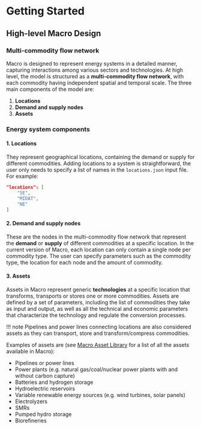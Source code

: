 # Getting Started

## High-level Macro Design

### Multi-commodity flow network
Macro is designed to represent energy systems in a detailed manner, capturing interactions among various sectors and technologies. At high level, the model is structured as a **multi-commodity flow network**, with each commodity having independent spatial and temporal scale. The three main components of the model are:
1. **Locations**
2. **Demand and supply nodes**
3. **Assets**

### Energy system components
#### 1. Locations
They represent geographical locations, containing the demand or supply for different commodities. 
Adding locations to a system is straightforward, the user only needs to specify a list of names in the `locations.json` input file. For example:

```json
"locations": [
    "SE",
    "MIDAT",
    "NE"
]
```

#### 2. Demand and supply nodes
These are the nodes in the multi-commodity flow network that represent the **demand** or **supply** of different commodities at a specific location. In the current version of Macro, each location can only contain a single node per commodity type. The user can specify parameters such as the commodity type, the location for each node and the amount of commodity.

#### 3. Assets
Assets in Macro represent generic **technologies** at a specific location that transforms, transports or stores one or more commodities. Assets are defined by a set of parameters, including the list of commodities they take as input and output, as well as all the technical and economic parameters that characterize the technology and regulate the conversion processes.

!!! note
    Pipelines and power lines connecting locations are also considered assets as they can transport, store and transform/compress commodities.

Examples of assets are (see [Macro Asset Library](@ref) for a list of all the assets available in Macro):
- Pipelines or power lines
- Power plants (e.g. natural gas/coal/nuclear power plants with and without carbon capture)
- Batteries and hydrogen storage
- Hydroelectric reservoirs
- Variable renewable energy sources (e.g. wind turbines, solar panels)
- Electrolyzers
- SMRs
- Pumped hydro storage
- Biorefineries




